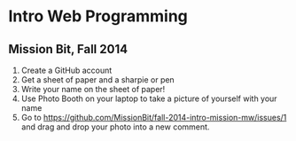 # Intro Web Programming
## Mission Bit, Fall 2014

1. Create a GitHub account
2. Get a sheet of paper and a sharpie or pen
3. Write your name on the sheet of paper!
4. Use Photo Booth on your laptop to take a picture of yourself with your name
5. Go to https://github.com/MissionBit/fall-2014-intro-mission-mw/issues/1 and drag and drop your photo into a new comment.
